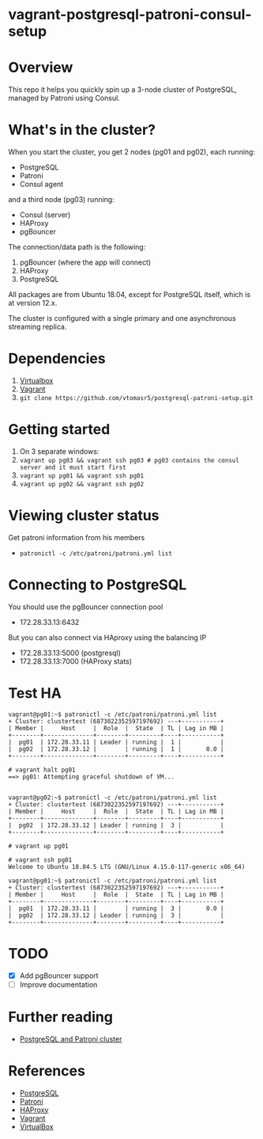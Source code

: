 vagrant-postgresql-patroni-consul-setup
======================================

# Overview

This repo it helps you quickly spin up a 3-node cluster of PostgreSQL, managed by Patroni using Consul.

# What's in the cluster?

When you start the cluster, you get 2 nodes (pg01 and pg02), each running:

  - PostgreSQL
  - Patroni
  - Consul agent

and a third node (pg03) running:

  - Consul (server)
  - HAProxy
  - pgBouncer

The connection/data path is the following:

1. pgBouncer (where the app will connect)
2. HAProxy
3. PostgreSQL

All packages are from Ubuntu 18.04, except for PostgreSQL itself, which is at version 12.x.

The cluster is configured with a single primary and one asynchronous streaming replica.

# Dependencies
1. [Virtualbox](https://www.virtualbox.org/wiki/Downloads)
2. [Vagrant](http://www.vagrantup.com/downloads.html)
3. `git clone https://github.com/vtomasr5/postgresql-patroni-setup.git`

# Getting started

1.  On 3 separate windows:
2.  `vagrant up pg03 && vagrant ssh pg03 # pg03 contains the consul server and it must start first` 
3.  `vagrant up pg01 && vagrant ssh pg01`
4.  `vagrant up pg02 && vagrant ssh pg02`

# Viewing cluster status

Get patroni information from his members
  - `patronictl -c /etc/patroni/patroni.yml list`

# Connecting to PostgreSQL

You should use the pgBouncer connection pool
  - 172.28.33.13:6432

But you can also connect via HAproxy using the balancing IP
  - 172.28.33.13:5000 (postgresql)
  - 172.28.33.13:7000 (HAProxy stats)

# Test HA

```
vagrant@pg01:~$ patronictl -c /etc/patroni/patroni.yml list
+ Cluster: clustertest (6873022352597197692) ---+-----------+
| Member |     Host     |  Role  |  State  | TL | Lag in MB |
+--------+--------------+--------+---------+----+-----------+
|  pg01  | 172.28.33.11 | Leader | running |  1 |           |
|  pg02  | 172.28.33.12 |        | running |  1 |       0.0 |
+--------+--------------+--------+---------+----+-----------+

# vagrant halt pg01
==> pg01: Attempting graceful shutdown of VM...


vagrant@pg02:~$ patronictl -c /etc/patroni/patroni.yml list
+ Cluster: clustertest (6873022352597197692) ---+-----------+
| Member |     Host     |  Role  |  State  | TL | Lag in MB |
+--------+--------------+--------+---------+----+-----------+
|  pg02  | 172.28.33.12 | Leader | running |  3 |           |
+--------+--------------+--------+---------+----+-----------+

# vagrant up pg01

# vagrant ssh pg01
Welcome to Ubuntu 18.04.5 LTS (GNU/Linux 4.15.0-117-generic x86_64)

vagrant@pg01:~$ patronictl -c /etc/patroni/patroni.yml list
+ Cluster: clustertest (6873022352597197692) ---+-----------+
| Member |     Host     |  Role  |  State  | TL | Lag in MB |
+--------+--------------+--------+---------+----+-----------+
|  pg01  | 172.28.33.11 |        | running |  3 |       0.0 |
|  pg02  | 172.28.33.12 | Leader | running |  3 |           |
+--------+--------------+--------+---------+----+-----------+
```

# TODO

- [X] Add pgBouncer support
- [ ] Improve documentation

# Further reading

* [PostgreSQL and Patroni cluster](https://www.linode.com/docs/databases/postgresql/create-a-highly-available-postgresql-cluster-using-patroni-and-haproxy/#before-you-begin)

# References
* [PostgreSQL](https://www.postgresql.org)
* [Patroni](https://patroni.readthedocs.io/en/latest/)
* [HAProxy](https://www.haproxy.org/)
* [Vagrant](http://vagrantup.com)
* [VirtualBox](http://www.virtualbox.org)
